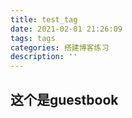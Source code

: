 ```yaml
---
title: test_tag
date: 2021-02-01 21:26:09
tags: tags
categories: 搭建博客练习
description: ''
---
```

## 这个是guestbook
